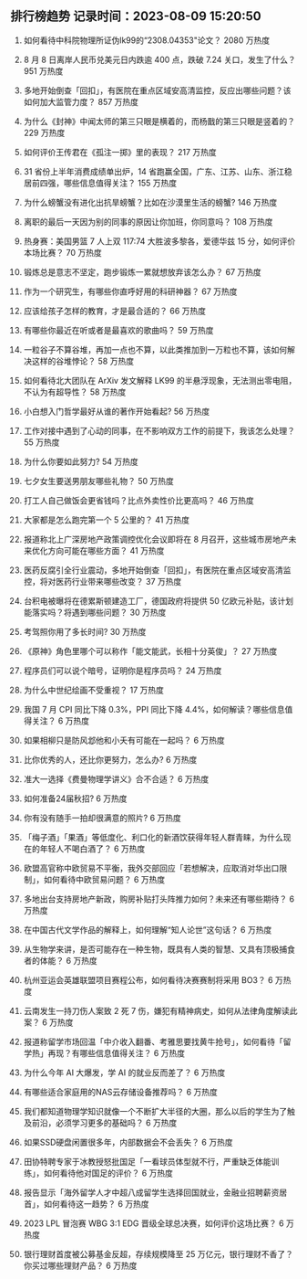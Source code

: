 
## 排行榜趋势 记录时间：2023-08-09 15:20:50
  
  1. 如何看待中科院物理所证伪lk99的“2308.04353"论文？ 2080 万热度
    
  2. 8 月 8 日离岸人民币兑美元日内跌逾 400 点，跌破 7.24 关口，发生了什么？ 951 万热度
    
  3. 多地开始倒查「回扣」，有医院在重点区域安高清监控，反应出哪些问题？该如何加大监管力度？ 857 万热度
    
  4. 为什么《封神》中闻太师的第三只眼是横着的，而杨戬的第三只眼是竖着的？ 229 万热度
    
  5. 如何评价王传君在《孤注一掷》里的表现？ 217 万热度
    
  6. 31 省份上半年消费成绩单出炉，14 省跑赢全国，广东、江苏、山东、浙江稳居前四强，哪些信息值得关注？ 155 万热度
    
  7. 为什么螃蟹没有进化出抗旱螃蟹？比如在沙漠里生活的螃蟹? 146 万热度
    
  8. 离职的最后一天因为别的同事的原因让你加班，你同意吗？ 108 万热度
    
  9. 热身赛：美国男篮 7 人上双 117:74 大胜波多黎各，爱德华兹 15 分，如何评价本场比赛？ 70 万热度
    
  10. 锻炼总是意志不坚定，跑步锻炼一累就想放弃该怎么办？ 67 万热度
    
  11. 作为一个研究生，有哪些你直呼好用的科研神器？ 67 万热度
    
  12. 应该给孩子怎样的教育，才是最合适的？ 66 万热度
    
  13. 有哪些你最近在听或者是最喜欢的歌曲吗？ 59 万热度
    
  14. 一粒谷子不算谷堆，再加一点也不算，以此类推加到一万粒也不算，该如何解决这样的谷堆悖论？ 58 万热度
    
  15. 如何看待北大团队在 ArXiv 发文解释 LK99 的半悬浮现象，无法测出零电阻，不认为有超导性？ 58 万热度
    
  16. 小白想入门哲学最好从谁的著作开始看起? 56 万热度
    
  17. 工作对接中遇到了心动的同事，在不影响双方工作的前提下，我该怎么处理？ 55 万热度
    
  18. 为什么你要如此努力? 54 万热度
    
  19. 七夕女生要送男朋友哪些礼物？ 50 万热度
    
  20. 打工人自己做饭会更省钱吗？比点外卖性价比更高吗？ 46 万热度
    
  21. 大家都是怎么跑完第一个 5 公里的？ 41 万热度
    
  22. 报道称北上广深房地产政策调控优化会议即将在 8 月召开，这些城市房地产未来优化方向可能在哪些方面？ 41 万热度
    
  23. 医药反腐引全行业震动，多地开始倒查「回扣」，有医院在重点区域安高清监控，将对医药行业带来哪些改变？ 37 万热度
    
  24. 台积电被曝将在德累斯顿建造工厂，德国政府将提供 50 亿欧元补贴，该计划能落实吗？将遇到哪些问题？ 30 万热度
    
  25. 考驾照你用了多长时间? 30 万热度
    
  26. 《原神》角色里哪个可以称作「能文能武，长相十分英俊」？ 27 万热度
    
  27. 程序员们可以说个暗号，证明你是程序员吗？ 24 万热度
    
  28. 为什么中世纪绘画不受重视？ 17 万热度
    
  29. 我国 7 月 CPI 同比下降 0.3%，PPI 同比下降 4.4%，如何解读？哪些信息值得关注？ 6 万热度
    
  30. 如果相柳只是防风邶他和小夭有可能在一起吗？ 6 万热度
    
  31. 比你优秀的人，还比你更努力，怎么办? 6 万热度
    
  32. 准大一选择《费曼物理学讲义》合不合适？ 6 万热度
    
  33. 如何准备24届秋招? 6 万热度
    
  34. 你有没有随手一拍却很满意的照片? 6 万热度
    
  35. 「梅子酒」「果酒」等低度化、利口化的新酒饮获得年轻人群青睐，为什么现在的年轻人不喝白酒了？ 6 万热度
    
  36. 欧盟高官称中欧贸易不平衡，我外交部回应「若想解决，应取消对华出口限制」，如何看待中欧贸易问题？ 6 万热度
    
  37. 多地出台支持房地产新政，购房补贴打头阵推力如何？未来还有哪些期待？ 6 万热度
    
  38. 在中国古代文学作品的解释上，如何理解“知人论世”这句话？ 6 万热度
    
  39. 从生物学来讲，是否可能存在一种生物，既具有人类的智慧、又具有顶极捕食者的体能？ 6 万热度
    
  40. 杭州亚运会英雄联盟项目赛程公布，如何看待决赛赛制将采用 BO3？ 6 万热度
    
  41. 云南发生一持刀伤人案致 2 死 7 伤，嫌犯有精神病史，如何从法律角度解读此案？ 6 万热度
    
  42. 报道称留学市场回温「中介收入翻番、考雅思要找黄牛抢号」，如何看待「留学热」再现？有哪些信息值得关注？ 6 万热度
    
  43. 为什么今年 AI 大爆发，学 AI 的就业反而差了？ 6 万热度
    
  44. 有哪些适合家庭用的NAS云存储设备推荐吗？ 6 万热度
    
  45. 我们都知道物理学知识就像一个不断扩大半径的大圈，那么以后的学生为了触及前沿，必须学习更多的基础吗？ 6 万热度
    
  46. 如果SSD硬盘闲置很多年，内部数据会不会丢失？ 6 万热度
    
  47. 田协特聘专家于冰教授怒批国足「一看球员体型就不行，严重缺乏体能训练」，如何看待他对国足的评价？ 6 万热度
    
  48. 报告显示「海外留学人才中超八成留学生选择回国就业，金融业招聘薪资居首」，如何看待这一趋势？ 6 万热度
    
  49. 2023 LPL 冒泡赛 WBG 3:1 EDG 晋级全球总决赛，如何评价这场比赛？ 6 万热度
    
  50. 银行理财首度被公募基金反超，存续规模降至 25 万亿元，银行理财不香了？你买过哪些理财产品？ 6 万热度
    